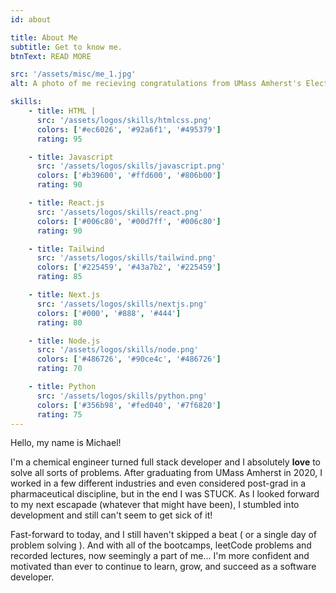 ```yaml
---
id: about

title: About Me
subtitle: Get to know me.
btnText: READ MORE

src: '/assets/misc/me_1.jpg'
alt: A photo of me recieving congratulations from UMass Amherst's Electrical/Computer Engineering department head, Professor Hollot.

skills:
    - title: HTML |
      src: '/assets/logos/skills/htmlcss.png'
      colors: ['#ec6026', '#92a6f1', '#495379']
      rating: 95

    - title: Javascript
      src: '/assets/logos/skills/javascript.png'
      colors: ['#b39600', '#ffd600', '#806b00']
      rating: 90

    - title: React.js
      src: '/assets/logos/skills/react.png'
      colors: ['#006c80', '#00d7ff', '#006c80']
      rating: 90

    - title: Tailwind
      src: '/assets/logos/skills/tailwind.png'
      colors: ['#225459', '#43a7b2', '#225459']
      rating: 85

    - title: Next.js
      src: '/assets/logos/skills/nextjs.png'
      colors: ['#000', '#888', '#444']
      rating: 80

    - title: Node.js
      src: '/assets/logos/skills/node.png'
      colors: ['#486726', '#90ce4c', '#486726']
      rating: 70

    - title: Python
      src: '/assets/logos/skills/python.png'
      colors: ['#356b98', '#fed040', '#7f6820']
      rating: 75
---
```


Hello, my name is Michael!

I'm a chemical engineer turned full stack developer and I absolutely **love** to solve all sorts of problems. After graduating from UMass Amherst in 2020, I worked in a few different industries and even considered post-grad in a pharmaceutical discipline, but in the end I was STUCK. As I looked forward to my next escapade (whatever that might have been), I stumbled into development and still can't seem to get sick of it!

Fast-forward to today, and I still haven't skipped a beat ( or a single day of problem solving ). And with all of the bootcamps, leetCode problems and recorded lectures, now seemingly a part of me... I'm more confident and motivated than ever to continue to learn, grow, and succeed as a software developer.
